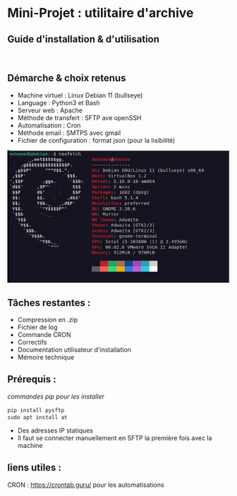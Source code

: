 # Mini-Projet : utilitaire d'archive

## **Guide d'installation & d'utilisation**

<br>

## Démarche & choix retenus

- Machine virtuel : Linux Debian 11 (bullseye)
- Language : Python3 et Bash
- Serveur web : Apache
- Méthode de transfert : SFTP ave openSSH
- Automatisation : Cron
- Méthode email : SMTPS avec gmail
- Fichier de configuration : format json (pour la lisibilité)

![alt text](neofetch.png)

## Tâches restantes :

- Compression en .zip
- Fichier de log
- Commande CRON
- Correctifs
- Documentation utilisateur d'installation
- Mémoire technique

## Prérequis :

_commandes pip pour les installer_

    pip install pysftp
    sudo apt install at

- Des adresses IP statiques
- Il faut se connecter manuellement en SFTP la première fois avec la machine

## liens utiles :

CRON : https://crontab.guru/ pour les automatisations

